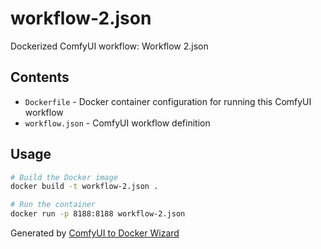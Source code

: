 # workflow-2.json

Dockerized ComfyUI workflow: Workflow 2.json

## Contents

- `Dockerfile` - Docker container configuration for running this ComfyUI workflow
- `workflow.json` - ComfyUI workflow definition

## Usage

```bash
# Build the Docker image
docker build -t workflow-2.json .

# Run the container
docker run -p 8188:8188 workflow-2.json
```

Generated by [ComfyUI to Docker Wizard](undefined)

